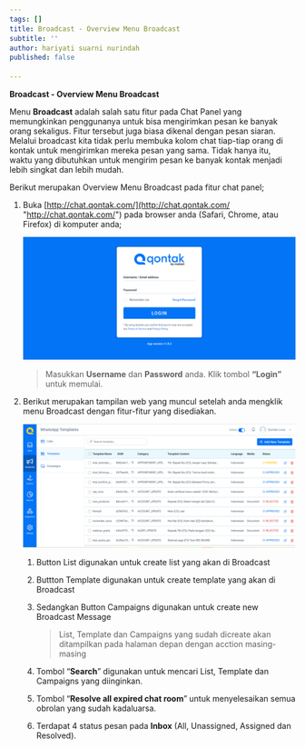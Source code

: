 ```yaml
---
tags: []
title: Broadcast - Overview Menu Broadcast
subtitle: ''
author: hariyati suarni nurindah
published: false

---
```

**Broadcast - Overview Menu Broadcast**

Menu **Broadcast** adalah salah satu fitur pada Chat Panel yang memungkinkan penggunanya untuk bisa mengirimkan pesan ke banyak orang sekaligus. Fitur tersebut juga biasa dikenal dengan pesan siaran. Melalui broadcast kita tidak perlu membuka kolom chat tiap-tiap orang di kontak untuk mengirimkan mereka pesan yang sama. Tidak hanya itu, waktu yang dibutuhkan untuk mengirim pesan ke banyak kontak menjadi lebih singkat dan lebih mudah.

Berikut merupakan Overview Menu Broadcast pada fitur chat panel;

1. Buka [http://chat.qontak.com/](http://chat.qontak.com/ "http://chat.qontak.com/") pada browser anda (Safari, Chrome, atau Firefox) di komputer anda;

   ![](/uploads/login-qontak-c.png)

   > Masukkan **Username** dan **Password** anda. Klik tombol **“Login”** untuk memulai.
2. Berikut merupakan tampilan web yang muncul setelah anda mengklik menu Broadcast dengan fitur-fitur yang disediakan.

   ![](/uploads/listtemplate.PNG)
   1. Button List digunakan untuk create list yang akan di Broadcast
   2. Buttton Template digunakan untuk create template yang akan di Broadcast
   3. Sedangkan Button Campaigns digunakan untuk create new Broadcast Message

      > List, Template dan Campaigns yang sudah dicreate akan ditampilkan pada halaman depan dengan acction masing-masing
   4. Tombol “**Search**” digunakan untuk mencari List, Template dan Campaigns yang diinginkan.
   5. Tombol “**Resolve all expired chat room**” untuk menyelesaikan semua obrolan yang sudah kadaluarsa.
   6. Terdapat 4 status pesan pada **Inbox** (All, Unassigned, Assigned dan Resolved).